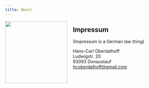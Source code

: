 ```yaml
---
title: About
---
```


<img align="left" width="200" src="https://www.gravatar.com/avatar/d7cd15379e5d057d08f7af462c437fc6?s=200" style="padding-right: 15px;">

## Impressum 
(Impressum is a German law thing)

Hans-Carl Oberdalhoff \
Ludwigstr. 20 \
93093 Donaustauf \
[hcoberdalhoff@gmail.com](mailto:hcoberdalhoff@gmail.com)
